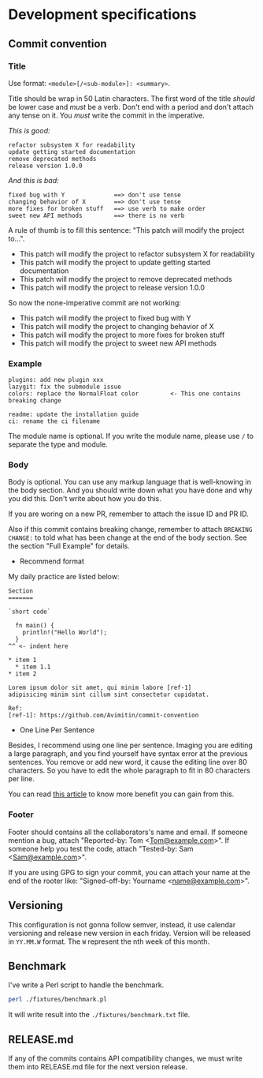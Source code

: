 # Development specifications

## Commit convention

### Title

Use format: `<module>[/<sub-module>]: <summary>`.

Title should be wrap in 50 Latin characters.
The first word of the title *should* be lower case and *must* be a verb.
Don't end with a period and don't attach any tense on it. You *must* write
the commit in the imperative.

*This is good:*

```text
refactor subsystem X for readability
update getting started documentation
remove deprecated methods
release version 1.0.0
```

*And this is bad:*

```text
fixed bug with Y              ==> don't use tense
changing behavior of X        ==> don't use tense
more fixes for broken stuff   ==> use verb to make order
sweet new API methods         ==> there is no verb
```

A rule of thumb is to fill this sentence:
"This patch will modify the project to...".

* This patch will modify the project to refactor subsystem X for readability
* This patch will modify the project to update getting started documentation
* This patch will modify the project to remove deprecated methods
* This patch will modify the project to release version 1.0.0

So now the none-imperative commit are not working:

* This patch will modify the project to fixed bug with Y
* This patch will modify the project to changing behavior of X
* This patch will modify the project to more fixes for broken stuff
* This patch will modify the project to sweet new API methods

### Example

```text
plugins: add new plugin xxx
lazygit: fix the submodule issue
colors: replace the NormalFloat color         <- This one contains breaking change

readme: update the installation guide
ci: rename the ci filename
```

The module name is optional. If you write the module name, please use `/` to separate
the type and module.

### Body

Body is optional. You can use any markup language that is well-knowing
in the body section. And you should write down what you have done and
why you did this. Don't write about how you do this.

If you are woring on a new PR, remember to attach the issue ID and PR ID.

Also if this commit contains breaking change, remember to attach
`BREAKING CHANGE:` to told what has been change at the end of the body
section. See the section "Full Example" for details.

* Recommend format

My daily practice are listed below:

```text
Section
=======

`short code`

  fn main() {
    println!("Hello World");
  }
^^ <- indent here

* item 1
  * item 1.1
* item 2

Lorem ipsum dolor sit amet, qui minim labore [ref-1]
adipisicing minim sint cillum sint consectetur cupidatat.

Ref:
[ref-1]: https://github.com/Avimitin/commit-convention
```

* One Line Per Sentence

Besides, I recommend using one line per sentence.
Imaging you are editing a large paragraph, and you find yourself have syntax
error at the previous sentences.
You remove or add new word, it cause the editing line over 80 characters.
So you have to edit the whole paragraph to fit in 80 characters per line.

You can read
[this article](https://rhodesmill.org/brandon/2012/one-sentence-per-line/)
to know more benefit you can gain from this.

### Footer

Footer should contains all the collaborators's name and email. If someone
mention a bug, attach "Reported-by: Tom \<Tom@example.com\>". If someone
help you test the code, attach "Tested-by: Sam \<Sam@example.com\>".

If you are using GPG to sign your commit, you can attach your name at the end
of the rooter like: "Signed-off-by: Yourname \<name@example.com\>".

## Versioning

This configuration is not gonna follow semver, instead, it use calendar versioning and
release new version in each friday.
Version will be released in `YY.MM.W` format. The `W` represent the nth week of this month.

## Benchmark

I've write a Perl script to handle the benchmark.

```bash
perl ./fixtures/benchmark.pl
```

It will write result into the `./fixtures/benchmark.txt` file.

## RELEASE.md

If any of the commits contains API compatibility changes, we must write them into
RELEASE.md file for the next version release.
